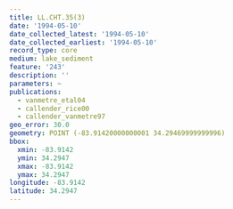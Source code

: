 ```yaml
---
title: LL.CHT.35(3)
date: '1994-05-10'
date_collected_latest: '1994-05-10'
date_collected_earliest: '1994-05-10'
record_type: core
medium: lake_sediment
feature: '243'
description: ''
parameters: ~
publications:
  - vanmetre_etal04
  - callender_rice00
  - callender_vanmetre97
geo_error: 30.0
geometry: POINT (-83.91420000000001 34.29469999999996)
bbox:
  xmin: -83.9142
  ymin: 34.2947
  xmax: -83.9142
  ymax: 34.2947
longitude: -83.9142
latitude: 34.2947
---
```

